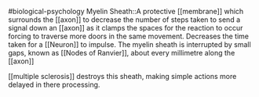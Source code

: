 #biological-psychology 
Myelin Sheath::A protective [[membrane]] which surrounds the [[axon]] to decrease the number of steps taken to send a signal down an [[axon]] as it clamps the spaces for the reaction to occur forcing to traverse more doors in the same movement. Decreases the time taken for a [[Neuron]] to impulse.  The myelin sheath is interrupted by small gaps, known as [[Nodes of Ranvier]], about every millimetre along the [[axon]]
<!--SR:!2023-12-21,3,250-->

[[multiple sclerosis]] destroys this sheath, making simple actions more delayed in there processing. 